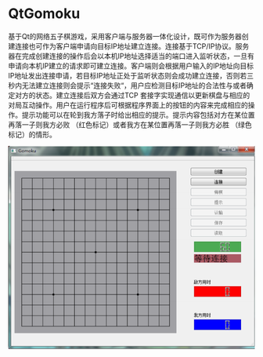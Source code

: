 # QtGomoku

基于Qt的网络五子棋游戏，采用客户端与服务器一体化设计，既可作为服务器创建连接也可作为客户端申请向目标IP地址建立连接。连接基于TCP/IP协议。服务器在完成创建连接的操作后会以本机IP地址选择适当的端口进入监听状态，一旦有申请向本机IP建立的请求即可建立连接。客户端则会根据用户输入的IP地址向目标IP地址发出连接申请，若目标IP地址正处于监听状态则会成功建立连接，否则若三秒内无法建立连接则会提示“连接失败“，用户应检测目标IP地址的合法性与或者确定对方的状态。建立连接后双方会通过TCP 套接字实现通信以更新棋盘与相应的对局互动操作。用户在运行程序后可根据程序界面上的按钮的内容来完成相应的操作。提示功能可以在轮到我方落子时给出相应的提示。提示内容包括对方在某位置再落一子则我方必败 （红色标记）或者我方在某位置再落一子则我方必胜 （绿色标记）的情形。

![preview](https://github.com/ZebornDuan/ComputerNetworks/blob/master/NetworkProgramming/chatting/server/download/3.png)